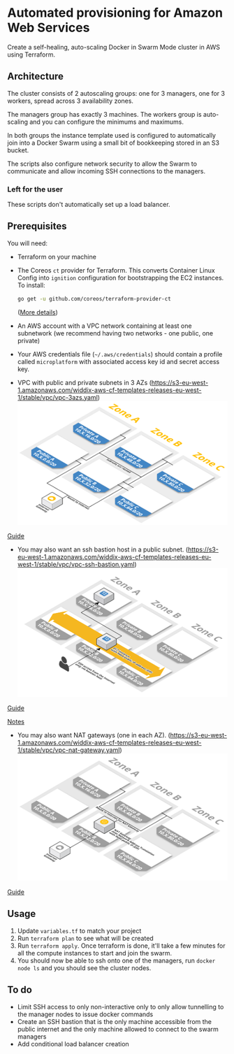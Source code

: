 # Automated provisioning for Amazon Web Services

Create a self-healing, auto-scaling Docker in Swarm Mode cluster in AWS using Terraform.

## Architecture

The cluster consists of 2 autoscaling groups: one for 3 managers, one for 3 workers,
spread across 3 availability zones.

The managers group has exactly 3 machines. The workers group is auto-scaling and
you can configure the minimums and maximums.

In both groups the instance template used is configured to automatically join
into a Docker Swarm using a small bit of bookkeeping stored in an S3 bucket.

The scripts also configure network security to allow the Swarm to communicate and
allow incoming SSH connections to the managers.

### Left for the user

These scripts don't automatically set up a load balancer.

## Prerequisites

You will need:

* Terraform on your machine

* The Coreos `ct` provider for Terraform. This converts Container Linux Config into `ignition` configuration for bootstrapping the EC2 instances. To install:
  ```sh
  go get -u github.com/coreos/terraform-provider-ct
  ```

  ([More details](https://github.com/coreos/terraform-provider-ct))

* An AWS account with a VPC network containing at least one
  subnetwork (we recommend having two networks - one public, one private)

* Your AWS credentials file (`~/.aws/credentials`) should contain a profile called `microplatform` with associated access key id and secret access key.

* VPC with public and private subnets in 3 AZs (https://s3-eu-west-1.amazonaws.com/widdix-aws-cf-templates-releases-eu-west-1/stable/vpc/vpc-3azs.yaml)
![vpc-3azs](./doc/vpc-3azs.png)

[Guide](http://templates.cloudonaut.io/en/stable/vpc/#vpc-with-private-and-public-subnets-in-three-availability-zones)

* You may also want an ssh bastion host in a public subnet.
(https://s3-eu-west-1.amazonaws.com/widdix-aws-cf-templates-releases-eu-west-1/stable/vpc/vpc-ssh-bastion.yaml)
![vpc-ssh-bastion](./doc/vpc-ssh-bastion.png)

[Guide](http://templates.cloudonaut.io/en/stable/vpc/#ssh-bastion-hostinstance)

[Notes](https://github.com/widdix/aws-ec2-ssh)

* You may also want NAT gateways (one in each AZ).
(https://s3-eu-west-1.amazonaws.com/widdix-aws-cf-templates-releases-eu-west-1/stable/vpc/vpc-nat-gateway.yaml)
![vpc-nat-gateway](./doc/vpc-nat-gateway.png)

[Guide](http://templates.cloudonaut.io/en/stable/vpc/#nat-gateway)

## Usage

1. Update `variables.tf` to match your project
1. Run `terraform plan` to see what will be created
1. Run `terraform apply`. Once terraform is done, it'll take a few minutes for all
   the compute instances to start and join the swarm.
1. You should now be able to ssh onto one of the managers, run `docker node ls`
   and you should see the cluster nodes.

## To do

* Limit SSH access to only non-interactive only to only allow tunnelling to the
  manager nodes to issue docker commands
* Create an SSH bastion that is the only machine accessible from the public
  internet and the only machine allowed to connect to the swarm managers
* Add conditional load balancer creation
